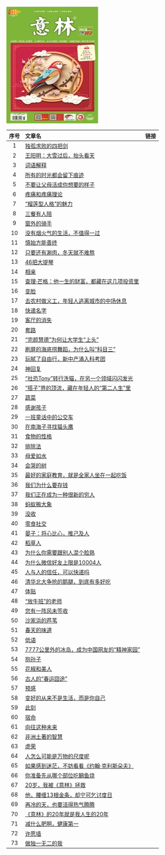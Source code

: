 ![](https://raw.githubusercontent.com/leaguecn/magazines/main/img/yili202403-l.jpg)

|序号|文章名|链接|
|:---------:|:----------|:---------|
|1|[独孤求败的四把剑](https://github.com/leaguecn/magazines/blob/master/md/yilin202403/独孤求败的四把剑.md)|[](http://fslib.vip.qikan.cn/text/Article.aspx?titleid=yili20240301)|
|2|[王阳明：大雪过后，抬头看天](https://github.com/leaguecn/magazines/blob/master/md/yilin202403/王阳明：大雪过后，抬头看天.md)|[](http://fslib.vip.qikan.cn/text/Article.aspx?titleid=yili20240302)|
|3|[词语解释](https://github.com/leaguecn/magazines/blob/master/md/yilin202403/词语解释.md)|[](http://fslib.vip.qikan.cn/text/Article.aspx?titleid=yili20240303)|
|4|[所有的时光都会留下痕迹](https://github.com/leaguecn/magazines/blob/master/md/yilin202403/所有的时光都会留下痕迹.md)|[](http://fslib.vip.qikan.cn/text/Article.aspx?titleid=yili20240304)|
|5|[不要让父母活成你想要的样子](https://github.com/leaguecn/magazines/blob/master/md/yilin202403/不要让父母活成你想要的样子.md)|[](http://fslib.vip.qikan.cn/text/Article.aspx?titleid=yili20240305)|
|6|[疼痛和疼痛理论](https://github.com/leaguecn/magazines/blob/master/md/yilin202403/疼痛和疼痛理论.md)|[](http://fslib.vip.qikan.cn/text/Article.aspx?titleid=yili20240306)|
|7|[“榴莲型人格”的魅力](https://github.com/leaguecn/magazines/blob/master/md/yilin202403/“榴莲型人格”的魅力.md)|[](http://fslib.vip.qikan.cn/text/Article.aspx?titleid=yili20240307)|
|8|[三餐有人陪](https://github.com/leaguecn/magazines/blob/master/md/yilin202403/三餐有人陪.md)|[](http://fslib.vip.qikan.cn/text/Article.aspx?titleid=yili20240308)|
|9|[窗外的骑手](https://github.com/leaguecn/magazines/blob/master/md/yilin202403/窗外的骑手.md)|[](http://fslib.vip.qikan.cn/text/Article.aspx?titleid=yili20240309)|
|10|[没有烟火气的生活，不值得一过](https://github.com/leaguecn/magazines/blob/master/md/yilin202403/没有烟火气的生活，不值得一过.md)|[](http://fslib.vip.qikan.cn/text/Article.aspx?titleid=yili20240310)|
|11|[慎始方能善终](https://github.com/leaguecn/magazines/blob/master/md/yilin202403/慎始方能善终.md)|[](http://fslib.vip.qikan.cn/text/Article.aspx?titleid=yili20240311)|
|12|[只要还有涮肉，冬天就不难熬](https://github.com/leaguecn/magazines/blob/master/md/yilin202403/只要还有涮肉，冬天就不难熬.md)|[](http://fslib.vip.qikan.cn/text/Article.aspx?titleid=yili20240312)|
|13|[46把大提琴](https://github.com/leaguecn/magazines/blob/master/md/yilin202403/46把大提琴.md)|[](http://fslib.vip.qikan.cn/text/Article.aspx?titleid=yili20240313)|
|14|[相亲](https://github.com/leaguecn/magazines/blob/master/md/yilin202403/相亲.md)|[](http://fslib.vip.qikan.cn/text/Article.aspx?titleid=yili20240314)|
|15|[查理·芒格：他一生的财富，都藏在这几项投资里](https://github.com/leaguecn/magazines/blob/master/md/yilin202403/查理·芒格：他一生的财富，都藏在这几项投资里.md)|[](http://fslib.vip.qikan.cn/text/Article.aspx?titleid=yili20240315)|
|16|[变脸](https://github.com/leaguecn/magazines/blob/master/md/yilin202403/变脸.md)|[](http://fslib.vip.qikan.cn/text/Article.aspx?titleid=yili20240316)|
|17|[去农村做义工，年轻人逃离城市的中场休息](https://github.com/leaguecn/magazines/blob/master/md/yilin202403/去农村做义工，年轻人逃离城市的中场休息.md)|[](http://fslib.vip.qikan.cn/text/Article.aspx?titleid=yili20240317)|
|18|[快递名字](https://github.com/leaguecn/magazines/blob/master/md/yilin202403/快递名字.md)|[](http://fslib.vip.qikan.cn/text/Article.aspx?titleid=yili20240318)|
|19|[客厅的消失](https://github.com/leaguecn/magazines/blob/master/md/yilin202403/客厅的消失.md)|[](http://fslib.vip.qikan.cn/text/Article.aspx?titleid=yili20240319)|
|20|[套路](https://github.com/leaguecn/magazines/blob/master/md/yilin202403/套路.md)|[](http://fslib.vip.qikan.cn/text/Article.aspx?titleid=yili20240320)|
|21|[“完颜慧德”为何让大学生“上头”](https://github.com/leaguecn/magazines/blob/master/md/yilin202403/“完颜慧德”为何让大学生“上头”.md)|[](http://fslib.vip.qikan.cn/text/Article.aspx?titleid=yili20240321)|
|22|[刷屏的海底捞舞蹈，为什么叫“科目三”](https://github.com/leaguecn/magazines/blob/master/md/yilin202403/刷屏的海底捞舞蹈，为什么叫“科目三”.md)|[](http://fslib.vip.qikan.cn/text/Article.aspx?titleid=yili20240322)|
|23|[玩腻了自由行，新中产涌入科考团](https://github.com/leaguecn/magazines/blob/master/md/yilin202403/玩腻了自由行，新中产涌入科考团.md)|[](http://fslib.vip.qikan.cn/text/Article.aspx?titleid=yili20240323)|
|24|[神回复](https://github.com/leaguecn/magazines/blob/master/md/yilin202403/神回复.md)|[](http://fslib.vip.qikan.cn/text/Article.aspx?titleid=yili20240324)|
|25|[“社恐Tony”转行洗猫，在另一个领域闪闪发光](https://github.com/leaguecn/magazines/blob/master/md/yilin202403/“社恐Tony”转行洗猫，在另一个领域闪闪发光.md)|[](http://fslib.vip.qikan.cn/text/Article.aspx?titleid=yili20240325)|
|26|[“搭子”界的顶流，藏在年轻人的“第二人生”里](https://github.com/leaguecn/magazines/blob/master/md/yilin202403/“搭子”界的顶流，藏在年轻人的“第二人生”里.md)|[](http://fslib.vip.qikan.cn/text/Article.aspx?titleid=yili20240326)|
|27|[蔬菜](https://github.com/leaguecn/magazines/blob/master/md/yilin202403/蔬菜.md)|[](http://fslib.vip.qikan.cn/text/Article.aspx?titleid=yili20240327)|
|28|[感谢孩子](https://github.com/leaguecn/magazines/blob/master/md/yilin202403/感谢孩子.md)|[](http://fslib.vip.qikan.cn/text/Article.aspx?titleid=yili20240328)|
|29|[一班童话中的公交车](https://github.com/leaguecn/magazines/blob/master/md/yilin202403/一班童话中的公交车.md)|[](http://fslib.vip.qikan.cn/text/Article.aspx?titleid=yili20240329)|
|30|[在南海子寻找猫头鹰](https://github.com/leaguecn/magazines/blob/master/md/yilin202403/在南海子寻找猫头鹰.md)|[](http://fslib.vip.qikan.cn/text/Article.aspx?titleid=yili20240330)|
|31|[食物的性格](https://github.com/leaguecn/magazines/blob/master/md/yilin202403/食物的性格.md)|[](http://fslib.vip.qikan.cn/text/Article.aspx?titleid=yili20240331)|
|32|[排除法](https://github.com/leaguecn/magazines/blob/master/md/yilin202403/排除法.md)|[](http://fslib.vip.qikan.cn/text/Article.aspx?titleid=yili20240332)|
|33|[母爱如水](https://github.com/leaguecn/magazines/blob/master/md/yilin202403/母爱如水.md)|[](http://fslib.vip.qikan.cn/text/Article.aspx?titleid=yili20240333)|
|34|[会哭的树](https://github.com/leaguecn/magazines/blob/master/md/yilin202403/会哭的树.md)|[](http://fslib.vip.qikan.cn/text/Article.aspx?titleid=yili20240334)|
|35|[最好的家庭教育，就是全家人坐在一起吃饭](https://github.com/leaguecn/magazines/blob/master/md/yilin202403/最好的家庭教育，就是全家人坐在一起吃饭.md)|[](http://fslib.vip.qikan.cn/text/Article.aspx?titleid=yili20240335)|
|36|[我们为什么要存钱](https://github.com/leaguecn/magazines/blob/master/md/yilin202403/我们为什么要存钱.md)|[](http://fslib.vip.qikan.cn/text/Article.aspx?titleid=yili20240336)|
|37|[我们正在成为一种很新的穷人](https://github.com/leaguecn/magazines/blob/master/md/yilin202403/我们正在成为一种很新的穷人.md)|[](http://fslib.vip.qikan.cn/text/Article.aspx?titleid=yili20240337)|
|38|[蚂蚁搬大象](https://github.com/leaguecn/magazines/blob/master/md/yilin202403/蚂蚁搬大象.md)|[](http://fslib.vip.qikan.cn/text/Article.aspx?titleid=yili20240338)|
|39|[没收](https://github.com/leaguecn/magazines/blob/master/md/yilin202403/没收.md)|[](http://fslib.vip.qikan.cn/text/Article.aspx?titleid=yili20240339)|
|40|[零食社交](https://github.com/leaguecn/magazines/blob/master/md/yilin202403/零食社交.md)|[](http://fslib.vip.qikan.cn/text/Article.aspx?titleid=yili20240340)|
|41|[晏子：将心比心，推己及人](https://github.com/leaguecn/magazines/blob/master/md/yilin202403/晏子：将心比心，推己及人.md)|[](http://fslib.vip.qikan.cn/text/Article.aspx?titleid=yili20240341)|
|42|[稻草人](https://github.com/leaguecn/magazines/blob/master/md/yilin202403/稻草人.md)|[](http://fslib.vip.qikan.cn/text/Article.aspx?titleid=yili20240342)|
|43|[为什么你需要跟别人混个脸熟](https://github.com/leaguecn/magazines/blob/master/md/yilin202403/为什么你需要跟别人混个脸熟.md)|[](http://fslib.vip.qikan.cn/text/Article.aspx?titleid=yili20240343)|
|44|[为什么微信好友上限是10004人](https://github.com/leaguecn/magazines/blob/master/md/yilin202403/为什么微信好友上限是10004人.md)|[](http://fslib.vip.qikan.cn/text/Article.aspx?titleid=yili20240344)|
|45|[人与人的信任，可以快递吗](https://github.com/leaguecn/magazines/blob/master/md/yilin202403/人与人的信任，可以快递吗.md)|[](http://fslib.vip.qikan.cn/text/Article.aspx?titleid=yili20240345)|
|46|[清华北大争抢的鹅腿，到底有多好吃](https://github.com/leaguecn/magazines/blob/master/md/yilin202403/清华北大争抢的鹅腿，到底有多好吃.md)|[](http://fslib.vip.qikan.cn/text/Article.aspx?titleid=yili20240346)|
|47|[体贴](https://github.com/leaguecn/magazines/blob/master/md/yilin202403/体贴.md)|[](http://fslib.vip.qikan.cn/text/Article.aspx?titleid=yili20240347)|
|48|[“放牛班”的老师](https://github.com/leaguecn/magazines/blob/master/md/yilin202403/“放牛班”的老师.md)|[](http://fslib.vip.qikan.cn/text/Article.aspx?titleid=yili20240348)|
|49|[您有一阵风未签收](https://github.com/leaguecn/magazines/blob/master/md/yilin202403/您有一阵风未签收.md)|[](http://fslib.vip.qikan.cn/text/Article.aspx?titleid=yili20240349)|
|50|[沙家浜的芦苇](https://github.com/leaguecn/magazines/blob/master/md/yilin202403/沙家浜的芦苇.md)|[](http://fslib.vip.qikan.cn/text/Article.aspx?titleid=yili20240350)|
|51|[春天的味道](https://github.com/leaguecn/magazines/blob/master/md/yilin202403/春天的味道.md)|[](http://fslib.vip.qikan.cn/text/Article.aspx?titleid=yili20240351)|
|52|[低语](https://github.com/leaguecn/magazines/blob/master/md/yilin202403/低语.md)|[](http://fslib.vip.qikan.cn/text/Article.aspx?titleid=yili20240352)|
|53|[7777公里外的冰岛，成为中国网友的“精神家园”](https://github.com/leaguecn/magazines/blob/master/md/yilin202403/7777公里外的冰岛，成为中国网友的“精神家园”.md)|[](http://fslib.vip.qikan.cn/text/Article.aspx?titleid=yili20240353)|
|54|[抱孙子](https://github.com/leaguecn/magazines/blob/master/md/yilin202403/抱孙子.md)|[](http://fslib.vip.qikan.cn/text/Article.aspx?titleid=yili20240354)|
|55|[花椒和美人](https://github.com/leaguecn/magazines/blob/master/md/yilin202403/花椒和美人.md)|[](http://fslib.vip.qikan.cn/text/Article.aspx?titleid=yili20240355)|
|56|[古人的“春运囧途”](https://github.com/leaguecn/magazines/blob/master/md/yilin202403/古人的“春运囧途”.md)|[](http://fslib.vip.qikan.cn/text/Article.aspx?titleid=yili20240356)|
|57|[预感](https://github.com/leaguecn/magazines/blob/master/md/yilin202403/预感.md)|[](http://fslib.vip.qikan.cn/text/Article.aspx?titleid=yili20240357)|
|58|[变好的从来不是生活，而是你自己](https://github.com/leaguecn/magazines/blob/master/md/yilin202403/变好的从来不是生活，而是你自己.md)|[](http://fslib.vip.qikan.cn/text/Article.aspx?titleid=yili20240358)|
|59|[此刻](https://github.com/leaguecn/magazines/blob/master/md/yilin202403/此刻.md)|[](http://fslib.vip.qikan.cn/text/Article.aspx?titleid=yili20240359)|
|60|[宿命](https://github.com/leaguecn/magazines/blob/master/md/yilin202403/宿命.md)|[](http://fslib.vip.qikan.cn/text/Article.aspx?titleid=yili20240360)|
|61|[向往这种未来](https://github.com/leaguecn/magazines/blob/master/md/yilin202403/向往这种未来.md)|[](http://fslib.vip.qikan.cn/text/Article.aspx?titleid=yili20240361)|
|62|[非洲土著的智慧](https://github.com/leaguecn/magazines/blob/master/md/yilin202403/非洲土著的智慧.md)|[](http://fslib.vip.qikan.cn/text/Article.aspx?titleid=yili20240362)|
|63|[虚荣](https://github.com/leaguecn/magazines/blob/master/md/yilin202403/虚荣.md)|[](http://fslib.vip.qikan.cn/text/Article.aspx?titleid=yili20240363)|
|64|[人怎么可能是万物的尺度呢](https://github.com/leaguecn/magazines/blob/master/md/yilin202403/人怎么可能是万物的尺度呢.md)|[](http://fslib.vip.qikan.cn/text/Article.aspx?titleid=yili20240364)|
|65|[如果感到迷茫，不妨看看《约翰·克利斯朵夫》](https://github.com/leaguecn/magazines/blob/master/md/yilin202403/如果感到迷茫，不妨看看《约翰·克利斯朵夫》.md)|[](http://fslib.vip.qikan.cn/text/Article.aspx?titleid=yili20240365)|
|66|[你准备先从哪个部位吃鲷鱼烧](https://github.com/leaguecn/magazines/blob/master/md/yilin202403/你准备先从哪个部位吃鲷鱼烧.md)|[](http://fslib.vip.qikan.cn/text/Article.aspx?titleid=yili20240366)|
|67|[20岁，我被《意林》拯救](https://github.com/leaguecn/magazines/blob/master/md/yilin202403/20岁，我被《意林》拯救.md)|[](http://fslib.vip.qikan.cn/text/Article.aspx?titleid=yili20240367)|
|68|[他，腰缠13根金条，却宁可乞讨度日](https://github.com/leaguecn/magazines/blob/master/md/yilin202403/他，腰缠13根金条，却宁可乞讨度日.md)|[](http://fslib.vip.qikan.cn/text/Article.aspx?titleid=yili20240368)|
|69|[再冷的天，也要活得热气腾腾](https://github.com/leaguecn/magazines/blob/master/md/yilin202403/再冷的天，也要活得热气腾腾.md)|[](http://fslib.vip.qikan.cn/text/Article.aspx?titleid=yili20240369)|
|70|[《意林》的20年就是我人生的20年](https://github.com/leaguecn/magazines/blob/master/md/yilin202403/《意林》的20年就是我人生的20年.md)|[](http://fslib.vip.qikan.cn/text/Article.aspx?titleid=yili20240370)|
|71|[减什么肥啊，健康第一](https://github.com/leaguecn/magazines/blob/master/md/yilin202403/减什么肥啊，健康第一.md)|[](http://fslib.vip.qikan.cn/text/Article.aspx?titleid=yili20240371)|
|72|[许愿墙](https://github.com/leaguecn/magazines/blob/master/md/yilin202403/许愿墙.md)|[](http://fslib.vip.qikan.cn/text/Article.aspx?titleid=yili20240372)|
|73|[做独一无二的我](https://github.com/leaguecn/magazines/blob/master/md/yilin202403/做独一无二的我.md)|[](http://fslib.vip.qikan.cn/text/Article.aspx?titleid=yili20240373)|